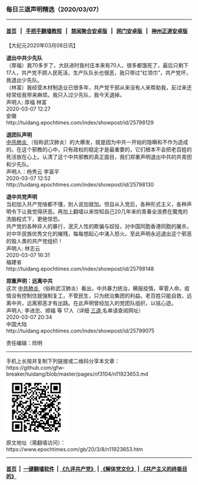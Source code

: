 ### 每日三退声明精选（2020/03/07）
------------------------

#### [首页](https://github.com/gfw-breaker/banned-news1/blob/master/README.md) &nbsp;&nbsp;|&nbsp;&nbsp; [手把手翻墙教程](https://github.com/gfw-breaker/guides/wiki) &nbsp;&nbsp;|&nbsp;&nbsp; [禁闻聚合安卓版](https://github.com/gfw-breaker/bn-android) &nbsp;&nbsp;|&nbsp;&nbsp; [网门安卓版](https://github.com/oGate2/oGate) &nbsp;&nbsp;|&nbsp;&nbsp; [神州正道安卓版](https://github.com/SzzdOgate/update) 



<div class="post_content" id="artbody" itemprop="articleBody">
 <!-- article content begin -->
 <p>
  【大纪元2020年03月08日讯】
 </p>
 <p>
  <strong>
   退出中共少先队
  </strong>
  <br/>
  （厚福）我70多岁了，大跃进时我村庄本来有70人，很多都饿死了，最后只剩下17人，共产党不顾人民死活，生产队队长也很恶，我只带过“红领巾”，共产党坏，我退出少先队。
  <br/>
  （林富）我经营木材制造业已很多年，共产党干部从来没有人来帮助我，反过来还经常给我带来麻烦。我只入过少先队，我今天退掉。
  <br/>
  声明人: 厚福 林富
  <br/>
  2020-03-07 12:27
  <br/>
  安徽
  <br/>
  http://tuidang.epochtimes.com/index/showpost/id/25798129
 </p>
 <p>
  <strong>
   退团队声明
  </strong>
  <br/>
  <a href="https://www.epochtimes.com/gb/tag/%E4%B8%AD%E5%85%B1%E8%82%BA%E7%82%8E.html">
   中共肺炎
  </a>
  （俗称武汉肺炎）的大爆发，就是因为中共一开始的隐瞒和不作为造成的。在这个邪教的心中，只有政权的稳定才是最重要的，它们根本不会把老百姓的死活放在心上。认清了这个中共邪教的真正面目，我们郑重声明退出中共的共青团和少先队。
  <br/>
  声明人：杨秀云 李富平
  <br/>
  2020-03-07 12:52
  <br/>
  http://tuidang.epochtimes.com/index/showpost/id/25798130
 </p>
 <p>
  <strong>
   退中共党声明
  </strong>
  <br/>
  当初加入共产党啥都不懂，别人说加就加。但自从入党后，各种形式主义，各种声明令下让我觉得厌恶。再加上翻墙以来惊知自己20几年来的青春全浪费在魔鬼的洗脑程式下，更绝惊恐。
  <br/>
  共产党的各种非人的暴行，泯灭人性的欺骗与奴役，对中国同胞香港同胞的屠杀，对中华民族优秀文化的摧残，每每想起心中涌入怒火。至此声明永远退出这个邪恶的毁人类的共产党组织！
  <br/>
  声明人: 林志云
  <br/>
  2020-03-07 16:31
  <br/>
  福建省
  <br/>
  http://tuidang.epochtimes.com/index/showpost/id/25798148
 </p>
 <p>
  <strong>
   郑重声明：远离中共
  </strong>
  <br/>
  这次
  <a href="https://www.epochtimes.com/gb/tag/%E4%B8%AD%E5%85%B1%E8%82%BA%E7%82%8E.html">
   中共肺炎
  </a>
  （俗称武汉肺炎）看出，中共暴力统治，瞒报疫情，草菅人命。疫情没有控制住就强制复工，不管民生，只为统治集团的利益。老百姓只能自救，远离中共，远离邪恶才有出路。在此声明曾经加入的党团队组织，以铭心迹。
  <br/>
  声明人: 李进忠、顺福 等 17人（详细
  <a href="https://www.epochtimes.com/gb/tag/%E4%B8%89%E9%80%80.html">
   三退
  </a>
  名单请查阅网址）
  <br/>
  2020-03-07 20:34
  <br/>
  中国大陆
  <br/>
  http://tuidang.epochtimes.com/index/showpost/id/25799075
 </p>
 <p>
  责任编辑：欣明
 </p>
 <!-- article content end -->
 <div id="below_article_ad">
 </div>
</div>

<hr/>
手机上长按并复制下列链接或二维码分享本文章：<br/>
https://github.com/gfw-breaker/tuidang/blob/master/pages/nf3104/n11923653.md <br/>
<a href='https://github.com/gfw-breaker/tuidang/blob/master/pages/nf3104/n11923653.md'><img src='https://github.com/gfw-breaker/tuidang/blob/master/pages/nf3104/n11923653.md.png'/></a> <br/>
原文地址（需翻墙访问）：https://www.epochtimes.com/gb/20/3/8/n11923653.htm


------------------------
#### [首页](https://github.com/gfw-breaker/banned-news/blob/master/README.md) &nbsp;|&nbsp; [一键翻墙软件](https://github.com/gfw-breaker/nogfw/blob/master/README.md) &nbsp;| [《九评共产党》](https://github.com/gfw-breaker/9ping.md/blob/master/README.md#九评之一评共产党是什么) | [《解体党文化》](https://github.com/gfw-breaker/jtdwh.md/blob/master/README.md) | [《共产主义的终极目的》](https://github.com/gfw-breaker/gczydzjmd.md/blob/master/README.md)


<img src='http://gfw-breaker.win/tuidang/pages/nf3104/n11923653.md' width='0px' height='0px'/>